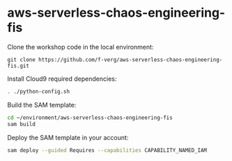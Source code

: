 # aws-serverless-chaos-engineering-fis
Clone the workshop code in the local environment:
```git
git clone https://github.com/f-verg/aws-serverless-chaos-engineering-fis.git
```

Install Cloud9 required dependencies:
  
```bash  
. ./python-config.sh
```

Build the SAM template:
```bash
cd ~/environment/aws-serverless-chaos-engineering-fis
sam build
```

Deploy the SAM template in your account: 
```bash
sam deploy --guided Requires --capabilities CAPABILITY_NAMED_IAM
```


